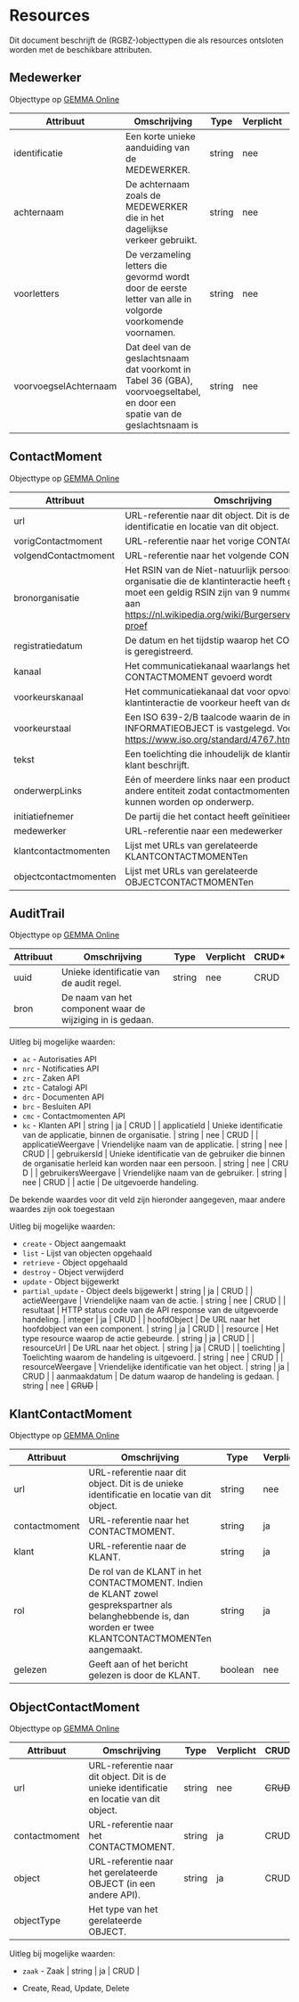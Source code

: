 # Resources

Dit document beschrijft de (RGBZ-)objecttypen die als resources ontsloten
worden met de beschikbare attributen.


## Medewerker

Objecttype op [GEMMA Online](https://www.gemmaonline.nl/index.php/Rgbz_1.0/doc/objecttype/medewerker)

| Attribuut | Omschrijving | Type | Verplicht | CRUD* |
| --- | --- | --- | --- | --- |
| identificatie | Een korte unieke aanduiding van de MEDEWERKER. | string | nee | C​R​U​D |
| achternaam | De achternaam zoals de MEDEWERKER die in het dagelijkse verkeer gebruikt. | string | nee | C​R​U​D |
| voorletters | De verzameling letters die gevormd wordt door de eerste letter van alle in volgorde voorkomende voornamen. | string | nee | C​R​U​D |
| voorvoegselAchternaam | Dat deel van de geslachtsnaam dat voorkomt in Tabel 36 (GBA), voorvoegseltabel, en door een spatie van de geslachtsnaam is | string | nee | C​R​U​D |

## ContactMoment

Objecttype op [GEMMA Online](https://www.gemmaonline.nl/index.php/Rgbz_1.0/doc/objecttype/contactmoment)

| Attribuut | Omschrijving | Type | Verplicht | CRUD* |
| --- | --- | --- | --- | --- |
| url | URL-referentie naar dit object. Dit is de unieke identificatie en locatie van dit object. | string | nee | ~~C~~​R​~~U~~​~~D~~ |
| vorigContactmoment | URL-referentie naar het vorige CONTACTMOMENT. | string | nee | C​R​U​D |
| volgendContactmoment | URL-referentie naar het volgende CONTACTMOMENT. | string | nee | ~~C~~​R​~~U~~​~~D~~ |
| bronorganisatie | Het RSIN van de Niet-natuurlijk persoon zijnde de organisatie die de klantinteractie heeft gecreeerd. Dit moet een geldig RSIN zijn van 9 nummers en voldoen aan https://nl.wikipedia.org/wiki/Burgerservicenummer#11-proef | string | ja | C​R​U​D |
| registratiedatum | De datum en het tijdstip waarop het CONTACTMOMENT is geregistreerd. | string | nee | C​R​U​D |
| kanaal | Het communicatiekanaal waarlangs het CONTACTMOMENT gevoerd wordt | string | nee | C​R​U​D |
| voorkeurskanaal | Het communicatiekanaal dat voor opvolging van de klantinteractie de voorkeur heeft van de KLANT. | string | nee | C​R​U​D |
| voorkeurstaal | Een ISO 639-2/B taalcode waarin de inhoud van het INFORMATIEOBJECT is vastgelegd. Voorbeeld: `nld`. Zie: https://www.iso.org/standard/4767.html | string | nee | C​R​U​D |
| tekst | Een toelichting die inhoudelijk de klantinteractie van de klant beschrijft. | string | nee | C​R​U​D |
| onderwerpLinks | Eén of meerdere links naar een product, webpagina of andere entiteit zodat contactmomenten gegroepeerd kunnen worden op onderwerp. | array | nee | C​R​U​D |
| initiatiefnemer | De partij die het contact heeft geïnitieerd. | string | nee | C​R​U​D |
| medewerker | URL-referentie naar een medewerker | string | nee | C​R​U​D |
| klantcontactmomenten | Lijst met URLs van gerelateerde KLANTCONTACTMOMENTen | array | nee | ~~C~~​R​~~U~~​~~D~~ |
| objectcontactmomenten | Lijst met URLs van gerelateerde OBJECTCONTACTMOMENTen | array | nee | ~~C~~​R​~~U~~​~~D~~ |

## AuditTrail

Objecttype op [GEMMA Online](https://www.gemmaonline.nl/index.php/Rgbz_1.0/doc/objecttype/audittrail)

| Attribuut | Omschrijving | Type | Verplicht | CRUD* |
| --- | --- | --- | --- | --- |
| uuid | Unieke identificatie van de audit regel. | string | nee | C​R​U​D |
| bron | De naam van het component waar de wijziging in is gedaan.

Uitleg bij mogelijke waarden:

* `ac` - Autorisaties API
* `nrc` - Notificaties API
* `zrc` - Zaken API
* `ztc` - Catalogi API
* `drc` - Documenten API
* `brc` - Besluiten API
* `cmc` - Contactmomenten API
* `kc` - Klanten API | string | ja | C​R​U​D |
| applicatieId | Unieke identificatie van de applicatie, binnen de organisatie. | string | nee | C​R​U​D |
| applicatieWeergave | Vriendelijke naam van de applicatie. | string | nee | C​R​U​D |
| gebruikersId | Unieke identificatie van de gebruiker die binnen de organisatie herleid kan worden naar een persoon. | string | nee | C​R​U​D |
| gebruikersWeergave | Vriendelijke naam van de gebruiker. | string | nee | C​R​U​D |
| actie | De uitgevoerde handeling.

De bekende waardes voor dit veld zijn hieronder aangegeven,                         maar andere waardes zijn ook toegestaan

Uitleg bij mogelijke waarden:

* `create` - Object aangemaakt
* `list` - Lijst van objecten opgehaald
* `retrieve` - Object opgehaald
* `destroy` - Object verwijderd
* `update` - Object bijgewerkt
* `partial_update` - Object deels bijgewerkt | string | ja | C​R​U​D |
| actieWeergave | Vriendelijke naam van de actie. | string | nee | C​R​U​D |
| resultaat | HTTP status code van de API response van de uitgevoerde handeling. | integer | ja | C​R​U​D |
| hoofdObject | De URL naar het hoofdobject van een component. | string | ja | C​R​U​D |
| resource | Het type resource waarop de actie gebeurde. | string | ja | C​R​U​D |
| resourceUrl | De URL naar het object. | string | ja | C​R​U​D |
| toelichting | Toelichting waarom de handeling is uitgevoerd. | string | nee | C​R​U​D |
| resourceWeergave | Vriendelijke identificatie van het object. | string | ja | C​R​U​D |
| aanmaakdatum | De datum waarop de handeling is gedaan. | string | nee | ~~C~~​R​~~U~~​~~D~~ |

## KlantContactMoment

Objecttype op [GEMMA Online](https://www.gemmaonline.nl/index.php/Rgbz_1.0/doc/objecttype/klantcontactmoment)

| Attribuut | Omschrijving | Type | Verplicht | CRUD* |
| --- | --- | --- | --- | --- |
| url | URL-referentie naar dit object. Dit is de unieke identificatie en locatie van dit object. | string | nee | ~~C~~​R​~~U~~​~~D~~ |
| contactmoment | URL-referentie naar het CONTACTMOMENT. | string | ja | C​R​U​D |
| klant | URL-referentie naar de KLANT. | string | ja | C​R​U​D |
| rol | De rol van de KLANT in het CONTACTMOMENT. Indien de KLANT zowel gesprekspartner als belanghebbende is, dan worden er twee KLANTCONTACTMOMENTen aangemaakt. | string | ja | C​R​U​D |
| gelezen | Geeft aan of het bericht gelezen is door de KLANT. | boolean | nee | C​R​U​D |

## ObjectContactMoment

Objecttype op [GEMMA Online](https://www.gemmaonline.nl/index.php/Rgbz_1.0/doc/objecttype/objectcontactmoment)

| Attribuut | Omschrijving | Type | Verplicht | CRUD* |
| --- | --- | --- | --- | --- |
| url | URL-referentie naar dit object. Dit is de unieke identificatie en locatie van dit object. | string | nee | ~~C~~​R​~~U~~​~~D~~ |
| contactmoment | URL-referentie naar het CONTACTMOMENT. | string | ja | C​R​U​D |
| object | URL-referentie naar het gerelateerde OBJECT (in een andere API). | string | ja | C​R​U​D |
| objectType | Het type van het gerelateerde OBJECT.

Uitleg bij mogelijke waarden:

* `zaak` - Zaak | string | ja | C​R​U​D |


* Create, Read, Update, Delete
